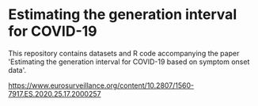 # Estimating the generation interval for COVID-19

This repository contains datasets and R code accompanying the paper 'Estimating the generation interval for COVID-19 based on symptom onset data'. 

https://www.eurosurveillance.org/content/10.2807/1560-7917.ES.2020.25.17.2000257



